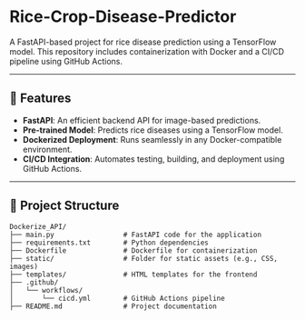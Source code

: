 # Rice-Crop-Disease-Predictor

A FastAPI-based project for rice disease prediction using a TensorFlow model. This repository includes containerization with Docker and a CI/CD pipeline using GitHub Actions.

---

## 🚀 Features
- **FastAPI**: An efficient backend API for image-based predictions.
- **Pre-trained Model**: Predicts rice diseases using a TensorFlow model.
- **Dockerized Deployment**: Runs seamlessly in any Docker-compatible environment.
- **CI/CD Integration**: Automates testing, building, and deployment using GitHub Actions.

---

## 📂 Project Structure

```plaintext
Dockerize_API/
├── main.py                 # FastAPI code for the application
├── requirements.txt        # Python dependencies
├── Dockerfile              # Dockerfile for containerization
├── static/                 # Folder for static assets (e.g., CSS, images)
├── templates/              # HTML templates for the frontend
├── .github/
│   └── workflows/
│       └── cicd.yml        # GitHub Actions pipeline
├── README.md               # Project documentation

